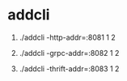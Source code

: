 # addcli


1. ./addcli  -http-addr=:8081 1 2

2. ./addcli  -grpc-addr=:8082 1 2

3. ./addcli  -thrift-addr=:8083 1 2
 
